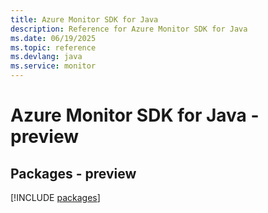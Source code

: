 ```yaml
---
title: Azure Monitor SDK for Java
description: Reference for Azure Monitor SDK for Java
ms.date: 06/19/2025
ms.topic: reference
ms.devlang: java
ms.service: monitor
---
```

# Azure Monitor SDK for Java - preview
## Packages - preview
[!INCLUDE [packages](monitor-index.md)]